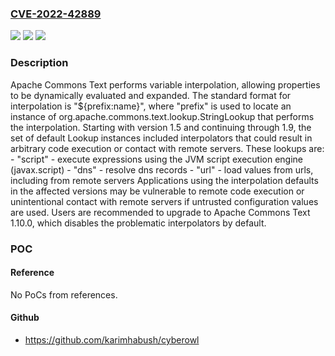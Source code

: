 ### [CVE-2022-42889](https://cve.mitre.org/cgi-bin/cvename.cgi?name=CVE-2022-42889)
![](https://img.shields.io/static/v1?label=Product&message=Apache%20Commons%20Text&color=blue)
![](https://img.shields.io/static/v1?label=Version&message=Apache%20Commons%20Text%3E%3D%201.5%20&color=brighgreen)
![](https://img.shields.io/static/v1?label=Vulnerability&message=Unexpected%20variable%20interpolation&color=brighgreen)

### Description

Apache Commons Text performs variable interpolation, allowing properties to be dynamically evaluated and expanded. The standard format for interpolation is "${prefix:name}", where "prefix" is used to locate an instance of org.apache.commons.text.lookup.StringLookup that performs the interpolation. Starting with version 1.5 and continuing through 1.9, the set of default Lookup instances included interpolators that could result in arbitrary code execution or contact with remote servers. These lookups are: - "script" - execute expressions using the JVM script execution engine (javax.script) - "dns" - resolve dns records - "url" - load values from urls, including from remote servers Applications using the interpolation defaults in the affected versions may be vulnerable to remote code execution or unintentional contact with remote servers if untrusted configuration values are used. Users are recommended to upgrade to Apache Commons Text 1.10.0, which disables the problematic interpolators by default.

### POC

#### Reference
No PoCs from references.

#### Github
- https://github.com/karimhabush/cyberowl

